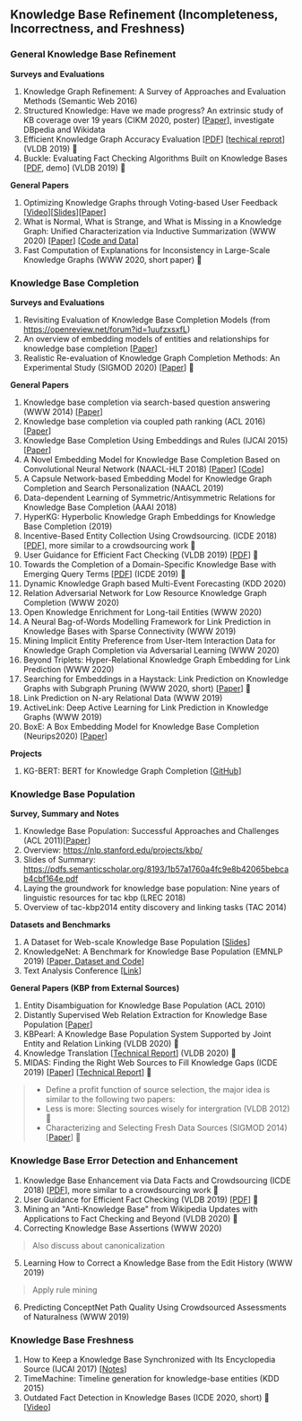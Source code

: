 ## Knowledge Base Refinement (Incompleteness, Incorrectness, and Freshness)

### General Knowledge Base Refinement

__Surveys and Evaluations__
1. Knowledge Graph Refinement: A Survey of Approaches and Evaluation Methods (Semantic Web 2016)
2. Structured Knowledge: Have we made progress? An extrinsic study of KB coverage over 19 years (CIKM 2020, poster) [[Paper](https://dl.acm.org/doi/pdf/10.1145/3340531.3417447)], investigate DBpedia and Wikidata
4. Efficient Knowledge Graph Accuracy Evaluation [[PDF](https://arxiv.org/pdf/1907.09657.pdf)]  [[techical reprot](https://users.cs.duke.edu/~jygao/KG_eval_vldb_full.pdf)] (VLDB 2019) 🌟
5. Buckle: Evaluating Fact Checking Algorithms Built on Knowledge Bases [[PDF](http://www.eurecom.fr/fr/publication/5468/download/data-publi-5468.pdf), demo] (VLDB 2019) 🌟

__General Papers__
1. Optimizing Knowledge Graphs through Voting-based User Feedback [[Video](https://www.google.com/url?q=https://drive.google.com/open?id%3D18T_LjZIo6Fr3GhPVLFr3NtqOyHASdxAy&sa=D&ust=1587488616452000&usg=AFQjCNFS1PMHv1YoTTadm-1_KDEsuHZywg)][[Slides](https://www.google.com/url?q=https://drive.google.com/open?id%3D1aqOTcSYJON-aONp0PPCoUpz9rNr0lKZb&sa=D&ust=1587488616452000&usg=AFQjCNHJkIFfvJ5mARJ2fHMXfSXwljABTg)][[Paper](https://conferences.computer.org/icde/2020/pdfs/ICDE2020-5acyuqhpJ6L9P042wmjY1p/290300a421/290300a421.pdf)]
2. What is Normal, What is Strange, and What is Missing in a Knowledge Graph: Unified Characterization via Inductive Summarization (WWW 2020) [[Paper](https://dl.acm.org/doi/pdf/10.1145/3366423.3380189)] [[Code and Data](https://github.com/GemsLab/KGist)]
3. Fast Computation of Explanations for Inconsistency in Large-Scale Knowledge Graphs (WWW 2020, short paper) 🌟


### Knowledge Base Completion
__Surveys and Evaluations__
1. Revisiting Evaluation of Knowledge Base Completion Models (from https://openreview.net/forum?id=1uufzxsxfL)
2. An overview of embedding models of entities and relationships for knowledge base completion [[Paper](https://arxiv.org/pdf/1703.08098.pdf)]
3. Realistic Re-evaluation of Knowledge Graph Completion Methods: An Experimental Study (SIGMOD 2020) [[Paper](https://dl.acm.org/doi/pdf/10.1145/3318464.3380599)] 🌟

__General Papers__
1. Knowledge base completion via search-based question answering (WWW 2014) [[Paper](https://dl.acm.org/citation.cfm?id=2568032)]
2. Knowledge base completion via coupled path ranking (ACL 2016) [[Paper](https://www.aclweb.org/anthology/P16-1124)]
3. Knowledge Base Completion Using Embeddings and Rules (IJCAI 2015) [[Paper](https://www.ijcai.org/Proceedings/15/Papers/264.pdf)]
4. A Novel Embedding Model for Knowledge Base Completion Based on Convolutional Neural Network (NAACL-HLT 2018) [[Paper](https://www.aclweb.org/anthology/N18-2053.pdf)] [[Code](https://github.com/daiquocnguyen/ConvKB)]
5. A Capsule Network-based Embedding Model for Knowledge Graph Completion and Search Personalization (NAACL 2019)
6. Data-dependent Learning of Symmetric/Antisymmetric Relations for Knowledge Base Completion (AAAI 2018)
7. HyperKG: Hyperbolic Knowledge Graph Embeddings for Knowledge Base Completion (2019)
8. Incentive-Based Entity Collection Using Crowdsourcing. (ICDE 2018) [[PDF](http://dbgroup.cs.tsinghua.edu.cn/ligl/papers/icde18-crowdec.pdf)], more similar to a crowdsourcing work 🌟
9. User Guidance for Efficient Fact Checking (VLDB 2019) [[PDF](https://dl.acm.org/citation.cfm?id=3324031.3341984)] 🌟
10. Towards the Completion of a Domain-Specific Knowledge Base with Emerging Query Terms [[PDF](https://ieeexplore.ieee.org/abstract/document/8731487)] (ICDE 2019) 🌟 
11. Dynamic Knowledge Graph based Multi-Event Forecasting (KDD 2020)
12. Relation Adversarial Network for Low Resource Knowledge Graph Completion (WWW 2020)
13. Open Knowledge Enrichment for Long-tail Entities (WWW 2020)
14. A Neural Bag-of-Words Modelling Framework for Link Prediction in Knowledge Bases with Sparse Connectivity (WWW 2019)
15. Mining Implicit Entity Preference from User-Item Interaction Data for Knowledge Graph Completion via Adversarial Learning (WWW 2020)
16. Beyond Triplets: Hyper-Relational Knowledge Graph Embedding for Link Prediction (WWW 2020)
17. Searching for Embeddings in a Haystack: Link Prediction on Knowledge Graphs with Subgraph Pruning (WWW 2020, short) [[Paper](https://dl.acm.org/doi/pdf/10.1145/3366423.3380043)]  🌟
18. Link Prediction on N-ary Relational Data (WWW 2019)
19. ActiveLink: Deep Active Learning for Link Prediction in Knowledge Graphs (WWW 2019)
20. BoxE: A Box Embedding Model for Knowledge Base Completion (Neurips2020) [[Paper](https://arxiv.org/pdf/2007.06267)]

__Projects__
1. KG-BERT: BERT for Knowledge Graph Completion [[GitHub](https://github.com/yao8839836/kg-bert)]



### Knowledge Base Population
__Survey, Summary and Notes__
1. Knowledge Base Population: Successful Approaches and Challenges (ACL 2011)[[Paper](https://www.aclweb.org/anthology/P11-1115.pdf)]
2. Overview: https://nlp.stanford.edu/projects/kbp/
3. Slides of Summary: https://pdfs.semanticscholar.org/8193/1b57a1760a4fc9e8b42065bebcab4cbf164e.pdf
4. Laying the groundwork for knowledge base population: Nine years of linguistic resources for tac kbp (LREC 2018)
5. Overview of tac-kbp2014 entity discovery and linking tasks (TAC 2014)

__Datasets and Benchmarks__
1. A Dataset for Web-scale Knowledge Base Population [[Slides](https://pdfs.semanticscholar.org/8193/1b57a1760a4fc9e8b42065bebcab4cbf164e.pdf)]
2. KnowledgeNet: A Benchmark for Knowledge Base Population (EMNLP 2019) [[Paper, Dataset and Code](https://blog.diffbot.com/knowledgenet-a-benchmark-for-knowledge-base-population/)]
3. Text Analysis Conference [[Link](https://tac.nist.gov/)]

__General Papers (KBP from External Sources)__
1. Entity Disambiguation for Knowledge Base Population (ACL 2010)
2. Distantly Supervised Web Relation Extraction for Knowledge Base Population [[Paper](http://www.semantic-web-journal.net/system/files/swj885.pdf)]
3. KBPearl: A Knowledge Base Population System Supported by Joint Entity and Relation Linking (VLDB 2020) 🌟
4. Knowledge Translation [[Technical Report](https://arxiv.org/pdf/2008.01208.pdf)] (VLDB 2020) 🌟
5. MIDAS: Finding the Right Web Sources to Fill Knowledge Gaps (ICDE 2019) [[Paper](https://people.cs.umass.edu/~ameli/projects/midas/papers/paper364.pdf)] [[Technical Report](https://people.cs.umass.edu/~xlwang/midas-paper.pdf)] 🌟
> * Define a profit function of source selection, the major idea is similar to the following two papers:
> * Less is more: Slecting sources wisely for intergration (VLDB 2012) 🌟
> * Characterizing and Selecting Fresh Data Sources (SIGMOD 2014) [[Paper](http://lunadong.com/publication/selectFreshSources_sigmod.pdf)] 🌟

### Knowledge Base Error Detection and Enhancement
1. Knowledge Base Enhancement via Data Facts and Crowdsourcing (ICDE 2018) [[PDF](https://ieeexplore.ieee.org/document/8509324)], more similar to a crowdsourcing work 🌟
2. User Guidance for Efficient Fact Checking (VLDB 2019) [[PDF](https://dl.acm.org/citation.cfm?id=3324031.3341984)] 🌟
3. Mining an "Anti-Knowledge Base" from Wikipedia Updates with Applications to Fact Checking and Beyond (VLDB 2020) 🌟
4. Correcting Knowledge Base Assertions (WWW 2020)
> Also discuss about canonicalization
5. Learning How to Correct a Knowledge Base from the Edit History (WWW 2019)
> Apply rule mining
6. Predicting ConceptNet Path Quality Using Crowdsourced Assessments of Naturalness (WWW 2019)

### Knowledge Base Freshness
1. How to Keep a Knowledge Base Synchronized with Its Encyclopedia Source (IJCAI 2017) [[Notes](https://zhuanlan.zhihu.com/p/30803950)]
2. TimeMachine: Timeline generation for knowledge-base entities (KDD 2015)
3. Outdated Fact Detection in Knowledge Bases (ICDE 2020, short) 🌟 [[Video](https://www.youtube.com/watch?v=yVn6uucEIvk)]
